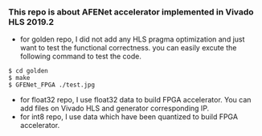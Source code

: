 ### This repo is about AFENet accelerator implemented in Vivado HLS 2019.2

* for golden repo, I did not add any HLS pragma optimization and just want to test the functional correctness. you can easily excute the following command to test the code.
```
$ cd golden
$ make
$ GFENet_FPGA ./test.jpg
```

* for float32 repo, I use float32 data to build FPGA accelerator. You can add files on Vivado HLS and generator corresponding IP.
* for int8 repo, I use data which have been quantized to build FPGA accelerator. 
